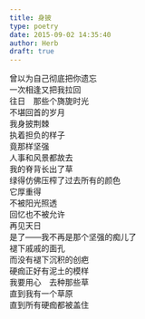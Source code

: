 ```yaml
---  
title: 身披  
type: poetry  
date: 2015-09-02 14:35:40  
author: Herb  
draft: true
---    
```

曾以为自己彻底把你遗忘    
一次相逢又把我拉回    
往日　那些个旖旎时光    
不堪回首的岁月    
我身披荆棘    
执着担负的样子    
竟那样坚强    
人事和风景都故去    
我的脊背长出了草    
绿得仿佛压榨了过去所有的颜色    
它厚重得    
不被阳光照透    
回忆也不被允许    
再见天日    
是了——我不再是那个坚强的痴儿了    
褪下戚戚的面孔    
而没有褪下沉积的创疤    
硬痂正好有泥土的模样    
我要用心　去种那些草    
直到我有一个草原    
直到所有硬痂都被盖住